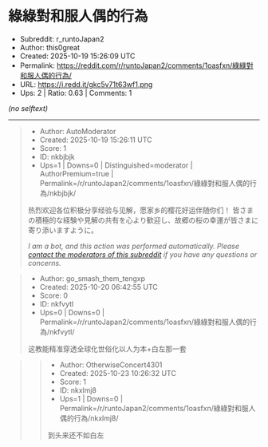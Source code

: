 # 綠綠對和服人偶的行為

- Subreddit: r_runtoJapan2
- Author: this0great
- Created: 2025-10-19 15:26:09 UTC
- Permalink: https://reddit.com/r/runtoJapan2/comments/1oasfxn/綠綠對和服人偶的行為/
- URL: https://i.redd.it/gkc5v71t63wf1.png
- Ups: 2 | Ratio: 0.63 | Comments: 1

_(no selftext)_

---

> - Author: AutoModerator
> - Created: 2025-10-19 15:26:11 UTC
> - Score: 1
> - ID: nkbjbjk
> - Ups=1 | Downs=0 | Distinguished=moderator | AuthorPremium=true | Permalink=/r/runtoJapan2/comments/1oasfxn/綠綠對和服人偶的行為/nkbjbjk/
>
> 热烈欢迎各位积极分享经验与见解，愿家乡的樱花好运伴随你们！
> 皆さまの積極的な経験や見解の共有を心より歓迎し、故郷の桜の幸運が皆さまに寄り添いますように。
> 
> *I am a bot, and this action was performed automatically. Please [contact the moderators of this subreddit](/message/compose/?to=/r/runtoJapan2) if you have any questions or concerns.*

> - Author: go_smash_them_tengxp
> - Created: 2025-10-20 06:42:55 UTC
> - Score: 0
> - ID: nkfvytl
> - Ups=0 | Downs=0 | Permalink=/r/runtoJapan2/comments/1oasfxn/綠綠對和服人偶的行為/nkfvytl/
>
> 这教能精准穿透全球化世俗化以人为本+白左那一套

>> - Author: OtherwiseConcert4301
>> - Created: 2025-10-23 10:26:32 UTC
>> - Score: 1
>> - ID: nkxlmj8
>> - Ups=1 | Downs=0 | Permalink=/r/runtoJapan2/comments/1oasfxn/綠綠對和服人偶的行為/nkxlmj8/
>>
>> 到头来还不如白左
